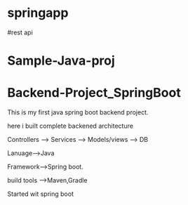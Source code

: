 # springapp
#rest api
# Sample-Java-proj
# Backend-Project_SpringBoot
This is my first java spring boot backend project.

here i built complete backened architecture

Controllers --> Services --> Models/views --> DB


Lanuage-->Java

Framework-->Spring boot.

build tools -->Maven,Gradle

Started wit spring boot
